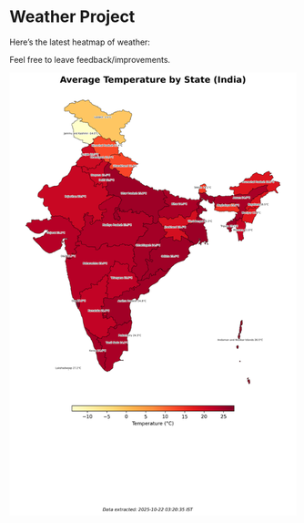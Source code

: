 # Weather Project

Here’s the latest heatmap of weather:

Feel free to leave feedback/improvements.

![India Heatmap](docs/assets/india_heatmap.png?v=F8002D)
